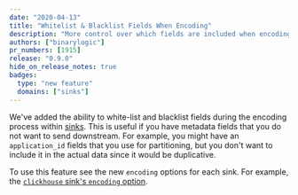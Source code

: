 ```yaml
---
date: "2020-04-13"
title: "Whitelist & Blacklist Fields When Encoding"
description: "More control over which fields are included when encoding"
authors: ["binarylogic"]
pr_numbers: [1915]
release: "0.9.0"
hide_on_release_notes: true
badges:
  type: "new feature"
  domains: ["sinks"]
---
```


We've added the ability to white-list and blacklist fields during the encoding
process within [sinks][docs.sinks]. This is useful if you have metadata fields
that you do not want to send downstream. For example, you might have an
`application_id` fields that you use for partitioning, but you don't want to
include it in the actual data since it would be duplicative.

To use this feature see the new `encoding` options for each sink. For example,
the [`clickhouse` sink's `encoding` option][docs.sinks.clickhouse#encoding].

[docs.sinks.clickhouse#encoding]: /docs/reference/configuration/sinks/clickhouse/#encoding
[docs.sinks]: /docs/reference/configuration/sinks/
